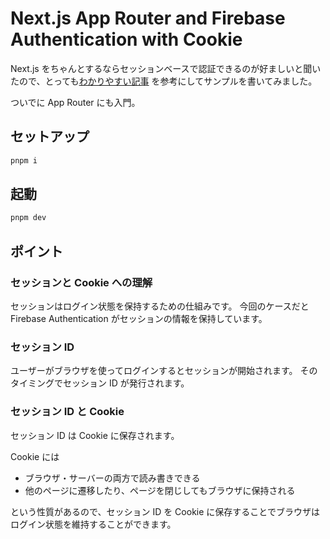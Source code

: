 # Next.js App Router and Firebase Authentication with Cookie

Next.js
をちゃんとするならセッションベースで認証できるのが好ましいと聞いたので、とっても[わかりやすい記事](https://zenn.dev/uttk/articles/f48fc75120f018)
を参考にしてサンプルを書いてみました。

ついでに App Router にも入門。

## セットアップ

```bash
pnpm i
```

## 起動

```bash
pnpm dev
```

## ポイント

### セッションと Cookie への理解

セッションはログイン状態を保持するための仕組みです。
今回のケースだと Firebase Authentication がセッションの情報を保持しています。

### セッション ID

ユーザーがブラウザを使ってログインするとセッションが開始されます。
そのタイミングでセッション ID が発行されます。

### セッション ID と Cookie

セッション ID は Cookie に保存されます。

Cookie には

* ブラウザ・サーバーの両方で読み書きできる
* 他のページに遷移したり、ページを閉じしてもブラウザに保持される

という性質があるので、セッション ID を Cookie に保存することでブラウザはログイン状態を維持することができます。
